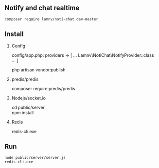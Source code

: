 ## Notify and chat realtime

    composer require lamnv/noti-chat dev-master      

## Install

1. Config

    config/app.php: providers => [ ... Lamnv\NotiChat\NotifyProvider::class ... ]

    php artisan vendor:publish    

2. predis/predis

    composer require predis/predis    

3. Nodejs/socket.io

    cd public/server    
    npm install    

4. Redis

    redis-cli.exe   

## Run

    node public/server/server.js    
    redis-cli.exe